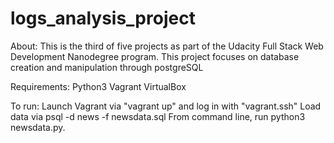 # logs_analysis_project

About:
This is the third of five projects as part of the Udacity Full Stack Web Development Nanodegree program.  This project focuses on database creation and manipulation through postgreSQL

Requirements:
Python3
Vagrant
VirtualBox

To run:
Launch Vagrant via "vagrant up" and log in with "vagrant.ssh"
Load data via psql -d news -f newsdata.sql
From command line, run python3 newsdata.py.
